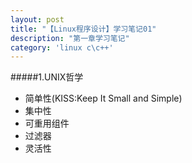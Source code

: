 ```yaml
---                                                                                                                                                             
layout: post
title: "【Linux程序设计】学习笔记01"
description: "第一章学习笔记"
category: 'linux c\c++'
---
```


#####1.UNIX哲学
<ul>
<li>简单性(KISS:Keep It Small and Simple)</li>
<li>集中性</li>
<li>可重用组件</li>
<li>过滤器</li>
<li>灵活性</li>
</ul>



